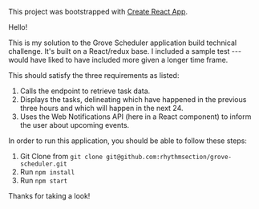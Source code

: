 This project was bootstrapped with [Create React App](https://github.com/facebookincubator/create-react-app).

Hello!

This is my solution to the Grove Scheduler application build technical challenge. It's built on a React/redux base. I included a sample test --- would have liked to have included more given a longer time frame.

This should satisfy the three requirements as listed:

1. Calls the endpoint to retrieve task data.
2. Displays the tasks, delineating which have happened in the previous three hours and which will happen in the next 24.
3. Uses the Web Notifications API (here in a React component) to inform the user about upcoming events.

In order to run this application, you should be able to follow these steps:

1. Git Clone from `git clone git@github.com:rhythmsection/grove-scheduler.git`
2. Run `npm install`
3. Run `npm start`

Thanks for taking a look!
